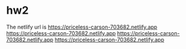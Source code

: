 # hw2
The netlify url is https://priceless-carson-703682.netlify.app
https://priceless-carson-703682.netlify.app
https://priceless-carson-703682.netlify.app
https://priceless-carson-703682.netlify.app
